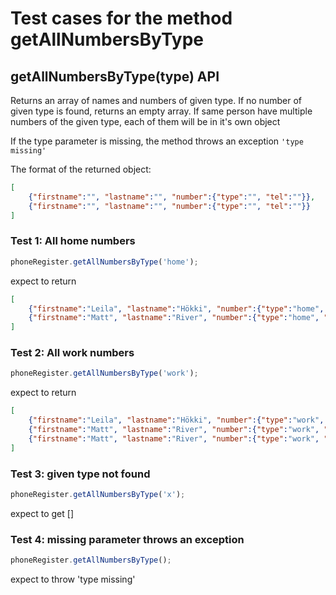 # Test cases for the method getAllNumbersByType

## getAllNumbersByType(type) API
Returns an array of names and numbers of given type. If no number of given type is found, returns an empty array. If same person have multiple numbers of the given type, each of them will be in it's own object

If the type parameter is missing, the method throws an exception 
`'type missing'`

The format of the returned object:
```json
[
    {"firstname":"", "lastname":"", "number":{"type":"", "tel":""}},
    {"firstname":"", "lastname":"", "number":{"type":"", "tel":""}}
]
```

### Test 1: All home numbers

```js
phoneRegister.getAllNumbersByType('home');
```

expect to return

```json
[
    {"firstname":"Leila", "lastname":"Hökki", "number":{"type":"home", "tel":"12345678"}},
    {"firstname":"Matt", "lastname":"River", "number":{"type":"home", "tel":"56834923"}}
]

```

### Test 2: All work numbers

```js
phoneRegister.getAllNumbersByType('work');
```

expect to return

```json
[
    {"firstname":"Leila", "lastname":"Hökki", "number":{"type":"work", "tel":"87654321"}},
    {"firstname":"Matt", "lastname":"River", "number":{"type":"work", "tel":"32121367"}},
    {"firstname":"Matt", "lastname":"River", "number":{"type":"work", "tel":"7635462"}}
]

```

### Test 3: given type not found

```js
phoneRegister.getAllNumbersByType('x');
```
expect to get []

### Test 4: missing parameter throws an exception 
```js
phoneRegister.getAllNumbersByType();
```

expect to throw 'type missing'